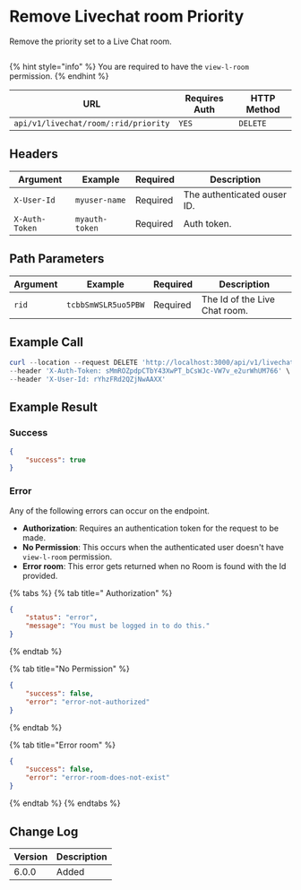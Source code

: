 # Remove Livechat room Priority

Remove the priority set to a Live Chat room.

<figure><img src="../../../../../../../.gitbook/assets/enterprise.jpg" alt=""><figcaption></figcaption></figure>

{% hint style="info" %}
You are required to have the `view-l-room` permission.
{% endhint %}

| URL                                  | Requires Auth | HTTP Method |
| ------------------------------------ | ------------- | ----------- |
| `api/v1/livechat/room/:rid/priority` | `YES`         | `DELETE`    |

## Headers

| Argument       | Example        | Required | Description                 |
| -------------- | -------------- | -------- | --------------------------- |
| `X-User-Id`    | `myuser-name`  | Required | The authenticated ouser ID. |
| `X-Auth-Token` | `myauth-token` | Required | Auth token.                 |

## Path Parameters

| Argument | Example             | Required | Description                   |
| -------- | ------------------- | -------- | ----------------------------- |
| `rid`    | `tcbbSmWSLR5uo5PBW` | Required | The Id of the Live Chat room. |

## Example Call

```powershell
curl --location --request DELETE 'http://localhost:3000/api/v1/livechat/room/tcbbSmWSLR5uo5PBW/priority' \
--header 'X-Auth-Token: sMmROZpdpCTbY43XwPT_bCsWJc-VW7v_e2urWhUM766' \
--header 'X-User-Id: rYhzFRd2QZjNwAAXX'
```

## Example Result

### Success

```json
{
    "success": true
}
```

### Error

Any of the following errors can occur on the endpoint.

* **Authorization**: Requires an authentication token for the request to be made.
* **No Permission**: This occurs when the authenticated user doesn't have `view-l-room` permission.
* **Error room**: This error gets returned when no Room is found with the Id provided.

{% tabs %}
{% tab title=" Authorization" %}
```json
{
    "status": "error",
    "message": "You must be logged in to do this."
}
```
{% endtab %}

{% tab title="No Permission" %}
```json
{
    "success": false,
    "error": "error-not-authorized"
}
```
{% endtab %}

{% tab title="Error room" %}
```json
{
    "success": false,
    "error": "error-room-does-not-exist"
}
```
{% endtab %}
{% endtabs %}

## Change Log

| Version | Description |
| ------- | ----------- |
| 6.0.0   | Added       |
